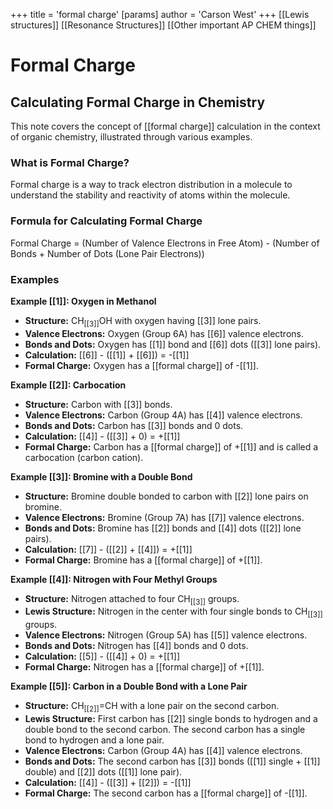 +++
 title = 'formal charge'
[params]
	author = 'Carson West'
+++
[[Lewis structures]]
[[Resonance Structures]]
[[Other important AP CHEM things]]
# Formal Charge

## Calculating Formal Charge in Chemistry

This note covers the concept of [[formal charge]] calculation in the context of organic chemistry, illustrated through various examples.

### What is Formal Charge?

Formal charge is a way to track electron distribution in a molecule to understand the stability and reactivity of atoms within the molecule.

### Formula for Calculating Formal Charge

Formal Charge = (Number of Valence Electrons in Free Atom) - (Number of Bonds + Number of Dots (Lone Pair Electrons))

### Examples

**Example [[1]]: Oxygen in Methanol**

* **Structure:** CH<sub>[[3]]</sub>OH with oxygen having [[3]] lone pairs.
* **Valence Electrons:** Oxygen (Group 6A) has [[6]] valence electrons.
* **Bonds and Dots:** Oxygen has [[1]] bond and [[6]] dots ([[3]] lone pairs).
* **Calculation:** [[6]] - ([[1]] + [[6]]) = -[[1]]
* **Formal Charge:** Oxygen has a [[formal charge]] of -[[1]].

**Example [[2]]: Carbocation**

* **Structure:** Carbon with [[3]] bonds.
* **Valence Electrons:** Carbon (Group 4A) has [[4]] valence electrons.
* **Bonds and Dots:** Carbon has [[3]] bonds and 0 dots.
* **Calculation:** [[4]] - ([[3]] + 0) = +[[1]]
* **Formal Charge:** Carbon has a [[formal charge]] of +[[1]] and is called a carbocation (carbon cation).

**Example [[3]]: Bromine with a Double Bond**

* **Structure:** Bromine double bonded to carbon with [[2]] lone pairs on bromine.
* **Valence Electrons:** Bromine (Group 7A) has [[7]] valence electrons.
* **Bonds and Dots:** Bromine has [[2]] bonds and [[4]] dots ([[2]] lone pairs).
* **Calculation:** [[7]] - ([[2]] + [[4]]) = +[[1]]
* **Formal Charge:** Bromine has a [[formal charge]] of +[[1]].

**Example [[4]]: Nitrogen with Four Methyl Groups**

* **Structure:** Nitrogen attached to four CH<sub>[[3]]</sub> groups.
* **Lewis Structure:** Nitrogen in the center with four single bonds to CH<sub>[[3]]</sub> groups.
* **Valence Electrons:** Nitrogen (Group 5A) has [[5]] valence electrons.
* **Bonds and Dots:** Nitrogen has [[4]] bonds and 0 dots.
* **Calculation:** [[5]] - ([[4]] + 0) = +[[1]]
* **Formal Charge:** Nitrogen has a [[formal charge]] of +[[1]].

**Example [[5]]: Carbon in a Double Bond with a Lone Pair**

* **Structure:** CH<sub>[[2]]</sub>=CH with a lone pair on the second carbon.
* **Lewis Structure:** First carbon has [[2]] single bonds to hydrogen and a double bond to the second carbon. The second carbon has a single bond to hydrogen and a lone pair.
* **Valence Electrons:** Carbon (Group 4A) has [[4]] valence electrons.
* **Bonds and Dots:** The second carbon has [[3]] bonds ([[1]] single + [[1]] double) and [[2]] dots ([[1]] lone pair).
* **Calculation:** [[4]] - ([[3]] + [[2]]) = -[[1]]
* **Formal Charge:** The second carbon has a [[formal charge]] of -[[1]]. 
